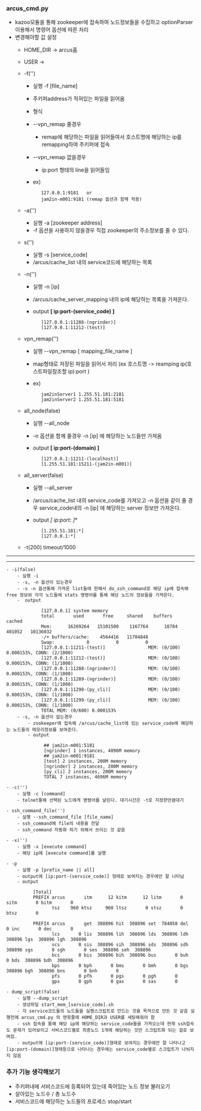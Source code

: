 ### arcus_cmd.py
- kazoo모듈을 통해 zookeeper에 접속하여 노드정보들을 수집하고
	optionParser 이용해서 명령어 옵션에 따른 처리
- 변경해야할 값 설정
	- HOME_DIR -> arcus홈

	- USER ->

	- -f('')
		- 실행 -f [file_name]
		- 주키퍼address가 적혀있는 파일을 읽어옴
		- 형식
		- --vpn_remap 줄경우
    		- remap에 해당하는 파일을 읽어들여서 호스트명에 해당하는 ip를 remapping하여 주키퍼에 접속
		- --vpn_remap 없을경우
    		- ip:port 형태의 line을 읽어들임
		- ex)

		         127.0.0.1:9181   or
		         jam2in-m001:9181 (remap 옵션과 함께 적용)
	- -a('')
		- 실행 -a [zookeeper address]
		- -f 옵션을 사용하지 않을경우 직접 zookeeper의 주소정보를 줄 수 있다.

	- s('')
		- 실행 -s [service_code]
		- /arcus/cache_list 내의 service코드에 해당하는 목록

	- -n('')
		- 실행 -n [ip]
		- /arcus/cache_server_mapping 내의 ip에 해당하는 목록을 가져온다.
		- output **[ ip:port-(service_code) ]**

		         [127.0.0.1:11288-(ngrinder)]
		         [127.0.0.1:11212-(test)]

	- vpn_remap('')
		- 실행 --vpn_remap [ mapping_file_name ]
		- map형태로 저장된 파일을 읽어서 처리 (ex 호스트명 -> reamping ip(호스트파일참조할 ip):port )
		- ex)

		         jam2inServer1 1.255.51.181:2181
		         jam2inServer2 1.255.51.181:5181

	- all_node(false)
		- 실행 --all_node
		- -n 옵션을 함께 줄경우 -n [ip] 에 해당하는 노드들만 가져옴
		- output **[ ip:port-(domain) ]**

		         [127.0.0.1:11211-(localhost)]
		         [1.255.51.181:15211-(jam2in-m001)]
	- all_server(false)
		- 실행 --all_server
		- /arcus/cache_list 내의 service_code를 가져오고 -n 옵션을 같이 줄 경우 service_code내의 -n [ip] 에 해당하는 server 정보만 가져온다.
		- output **[ ip:port:* ]**

		         [1.255.51.181:*]
			     [127.0.0.1:*]

	- -t(200) timeout/1000

 ----------------------------------------------------------------------------------------------------------------------------
 ----------------------------------------------------------------------------------------------------------------------------

	- -i(false)
		- 실행 -i
		- -s, -n 옵션이 있는경우
 		- -s -n 옵션통해 가져온 list들에 한해서 do_ssh_command로 해당 ip에 접속해 free 정보와 각각 노드들에 stats 명령어를 통해 해당 노드의 정보들을 가져온다.
 		-  output

		         [127.0.0.1] system memory
			     total       used       free     shared    buffers     cached
				 Mem:      16269264   15101500    1167764      18784     401052   10136032
				 -/+ buffers/cache:    4564416   11704848
				 Swap:            0          0          0
                 [127.0.0.1:11211-(test)]                MEM: (0/100) 0.000153%, CONN: (2/1000)
                 [127.0.0.1:11212-(test)]                MEM: (0/100) 0.000153%, CONN: (1/1000)
                 [127.0.0.1:11288-(ngrinder)]            MEM: (0/100) 0.000153%, CONN: (1/1000)
                 [127.0.0.1:11289-(ngrinder)]            MEM: (0/100) 0.000153%, CONN: (1/1000)
                 [127.0.0.1:11298-(py_cli)]              MEM: (0/100) 0.000153%, CONN: (1/1000)
                 [127.0.0.1:11299-(py_cli)]              MEM: (0/100) 0.000153%, CONN: (1/1000)
                 TOTAL MEM: (0/600) 0.000153%
		- -s, -n 옵션이 없는경우
			- zookeeper에 접속해 /arcus/cache_list에 있는 service_code에 해당하는 노드들의 메모리정보를 보여준다.
			- output

				  ## jam2in-m001:5181
				  [ngrinder] 1 instances, 4096M memory
                  ## jam2in-m001:9181
                  [test] 2 instances, 200M memory
                  [ngrinder] 2 instances, 200M memory
                  [py_cli] 2 instances, 200M memory
                  TOTAL 7 instances, 4696M memory

	- -c('')
		- 실행 -c [command]
		- telnet통해 선택된 노드에게 명령어를 날린다. 대기시간은 -t로 지정한만큼대기

	- ssh_command_file('')
		- 실행 --ssh_command_file [file_name]
		- ssh_command에 file의 내용을 전달
		- ssh_command 자동화 하기 위해서 쓰이는 것 같음

	- -x('')
		- 실행 -x [execute command]
		- 해당 ip에 [execute command]를 실행

	- -p
		- 실행 -p [prefix_name || all]
		- output에 [ip:port-(service_code)] 형태로 보여지는 경우에만 잘 나타남
		- output

			  [Total]
			  PREFIX arcus       itm      12 kitm      12 litm       0 sitm       0 bitm       0
                     tsz    960 ktsz     960 ltsz       0 stsz       0 btsz       0

			  PREFIX arcus       get  308896 hit  308896 set  784058 del       0 inc       0 dec       0
				     lcs       0 lis  308896 lih  308896 lds  308896 ldh  308896 lgs  308896 lgh  308896
				     scs       0 sis  308896 sih  308896 sds  308896 sdh  308896 sgs       0 sgh       0 ses  308896 seh  308896
				     bcs       0 bis  308896 bih  308896 bus       0 buh       0 bds  308896 bdh  308896
                     bps       0 bph       0 bms       0 bmh       0 bgs  308896 bgh  308896 bns       0 bnh       0
                     pfs       0 pfh       0 pgs       0 pgh       0
				     gps       0 gph       0 gas       0 sas       0

	- dump_script(false)
		- 실행 --dump_script
		- 생성파일 start_mem_[service_code].sh
		- 각 service코드들의 노드들을 실행스크립트로 만드는 것을 목적으로 만든 것 같음 실행전에 arcus_cmd.py 의 맨윗줄에 HOME_DIR과 USER를 세팅해줘야 함
		- ssh 접속을 통해 해당 ip에 해당하는 service_code들을 가져오는데 현재 ssh접속도 문제가 있어보이고 서비스코드별로 최종노드 1개에 해당하는 것만 스크립트화 되는 걸로 보여짐.
		- output에 [ip:port-(service_code)]형태로 보여지는 경우에만 잘 나타나고 [ip:port-(domain)]형태등으로 나타나는 경우에는 service_code별로 스크립트가 나눠지지 않음

### 추가 기능 생각해보기
- 주키퍼내에 서비스코드에 등록되어 있는데 죽어있는 노드 정보 불러오기
- 살아있는 노드수 / 총 노드수
- 서비스코드에 해당하는 노드들의 프로세스 stop/start

